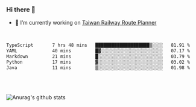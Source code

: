 ### Hi there 👋

- 🔭 I’m currently working on [Taiwan Railway Route Planner](https://github.com/Taiwan-Railway-Route-Planner)

<br/>

<!--START_SECTION:waka-->

```txt
TypeScript       7 hrs 48 mins   ████████████████████▒░░░░   81.91 %
YAML             40 mins         █▓░░░░░░░░░░░░░░░░░░░░░░░   07.17 %
Markdown         21 mins         █░░░░░░░░░░░░░░░░░░░░░░░░   03.79 %
Python           17 mins         ▓░░░░░░░░░░░░░░░░░░░░░░░░   03.02 %
Java             11 mins         ▒░░░░░░░░░░░░░░░░░░░░░░░░   01.98 %
```

<!--END_SECTION:waka-->

<br/>
<br/>

![Anurag's github stats](https://github-readme-stats.vercel.app/api?username=DepickereSven&show_icons=true&theme=tokyonight)



<!--
**DepickereSven/DepickereSven** is a ✨ _special_ ✨ repository because its `README.md` (this file) appears on your GitHub profile.

Here are some ideas to get you started:

- 🔭 I’m currently working on ...
- 🌱 I’m currently learning ...
- 👯 I’m looking to collaborate on ...
- 🤔 I’m looking for help with ...
- 💬 Ask me about ...
- 📫 How to reach me: ...
- 😄 Pronouns: ...
- ⚡ Fun fact: ...
-->
